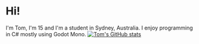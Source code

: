 # Hi!
I'm Tom, I'm 15 and I'm a student in Sydney, Australia. I enjoy programming in C# mostly using Godot Mono.
[![Tom's GitHub stats](https://github-readme-stats.vercel.app/api?username=tomanw&show_icons=true&theme=dracula)](https://github.com/anuraghazra/github-readme-stats)
